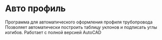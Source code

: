 # Авто профиль
Программа для автоматического оформления профиля трубопровода 
Позволяет автоматически построить таблицу уклонов и подписать углы изгибов.
Работает с полной версией AutoCAD
